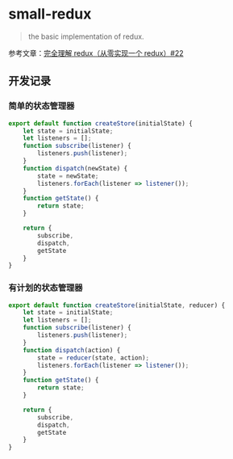 # small-redux
> the basic implementation of redux.

参考文章：[完全理解 redux（从零实现一个 redux）#22](https://github.com/brickspert/blog/issues/22)

## 开发记录
### 简单的状态管理器
```js
export default function createStore(initialState) {
    let state = initialState;
    let listeners = [];
    function subscribe(listener) {
        listeners.push(listener);
    }
    function dispatch(newState) {
        state = newState;
        listeners.forEach(listener => listener());
    }
    function getState() {
        return state;
    }

    return {
        subscribe,
        dispatch,
        getState
    }
}
```
### 有计划的状态管理器
```js
export default function createStore(initialState, reducer) {
    let state = initialState;
    let listeners = [];
    function subscribe(listener) {
        listeners.push(listener);
    }
    function dispatch(action) {
        state = reducer(state, action);
        listeners.forEach(listener => listener());
    }
    function getState() {
        return state;
    }

    return {
        subscribe,
        dispatch,
        getState
    }
}
```

